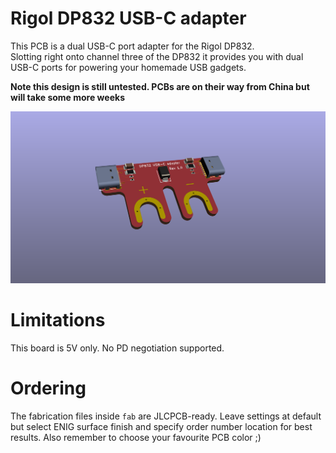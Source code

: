 Rigol DP832 USB-C adapter
=========================

This PCB is a dual USB-C port adapter for the Rigol DP832.  
Slotting right onto channel three of the DP832 it provides you with dual
USB-C ports for powering your homemade USB gadgets.

**Note this design is still untested. PCBs are on their way from China but will take
some more weeks**

![PCB front](assets/rev1.0_rotated.png)


# Limitations

This board is 5V only. No PD negotiation supported.

# Ordering

The fabrication files inside `fab` are JLCPCB-ready. Leave settings at default but select
ENIG surface finish and specify order number location for best results. Also remember to
choose your favourite PCB color ;)
